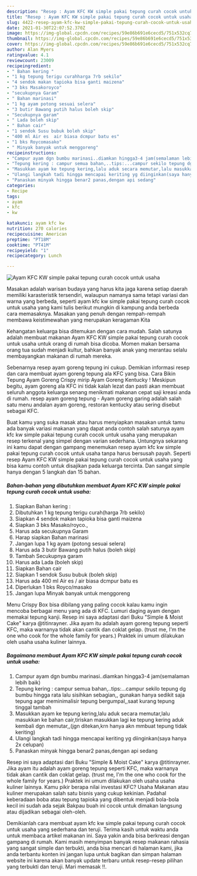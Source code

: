 ```yaml
---
description: "Resep : Ayam KFC KW simple pakai tepung curah cocok untuk usaha Homemade"
title: "Resep : Ayam KFC KW simple pakai tepung curah cocok untuk usaha Homemade"
slug: 4422-resep-ayam-kfc-kw-simple-pakai-tepung-curah-cocok-untuk-usaha-homemade
date: 2021-01-30T22:07:52.370Z
image: https://img-global.cpcdn.com/recipes/59e86b691e6cecd5/751x532cq70/ayam-kfc-kw-simple-pakai-tepung-curah-cocok-untuk-usaha-foto-resep-utama.jpg
thumbnail: https://img-global.cpcdn.com/recipes/59e86b691e6cecd5/751x532cq70/ayam-kfc-kw-simple-pakai-tepung-curah-cocok-untuk-usaha-foto-resep-utama.jpg
cover: https://img-global.cpcdn.com/recipes/59e86b691e6cecd5/751x532cq70/ayam-kfc-kw-simple-pakai-tepung-curah-cocok-untuk-usaha-foto-resep-utama.jpg
author: Alan Myers
ratingvalue: 4.1
reviewcount: 23009
recipeingredient:
- " Bahan kering "
- "1 kg tepung terigu curahharga 7rb sekilo"
- "4 sendok makan tapioka bisa ganti maizena"
- "3 bks Masakoroyco"
- "secukupnya Garam"
- " Bahan marinasi"
- "1 kg ayam potong sesuai selera"
- "3 butir Bawang putih halus boleh skip"
- "Secukupnya garam"
- " Lada boleh skip"
- " Bahan cair"
- "1 sendok Susu bubuk boleh skip"
- "400 ml Air es  air biasa dcmpur batu es"
- "1 bks Roycomasako"
- " Minyak banyak untuk menggoreng"
recipeinstructions:
- "Campur ayam dgn bumbu marinasi..diamkan hingga3-4 jam(semalaman lebih baik)"
- "Tepung kering : campur semua bahan,..tips:...campur sekilo tepung dg bumbu hingga rata lalu sisihkan sebagian,, gunakan hanya sedikit saja tepung agar meminimalisir tepung bergumpal,,saat kurang tepung tinggal tambah"
- "Masukkan ayam ke tepung kering,lalu aduk secara memutar,lalu masukkan ke bahan cair,tiriskan masukkan lagi ke tepung kering aduk kembali dgn memutar,,(jgn ditekan,krn hanya akn mmbuat tepung tidak keriting)"
- "Ulangi langkah tadi hingga mencapai keriting yg diinginkan(saya hanya 2x celupan)"
- "Panaskan minyak hingga benar2 panas,dengan api sedang"
categories:
- Recipe
tags:
- ayam
- kfc
- kw

katakunci: ayam kfc kw 
nutrition: 270 calories
recipecuisine: American
preptime: "PT18M"
cooktime: "PT41M"
recipeyield: "1"
recipecategory: Lunch

---
```



![Ayam KFC KW simple pakai tepung curah cocok untuk usaha](https://img-global.cpcdn.com/recipes/59e86b691e6cecd5/751x532cq70/ayam-kfc-kw-simple-pakai-tepung-curah-cocok-untuk-usaha-foto-resep-utama.jpg)

Masakan adalah warisan budaya yang harus kita jaga karena setiap daerah memiliki karasteristik tersendiri, walaupun namanya sama tetapi variasi dan warna yang berbeda, seperti ayam kfc kw simple pakai tepung curah cocok untuk usaha yang kami tulis berikut mungkin di kampung anda berbeda cara memasaknya. Masakan yang penuh dengan rempah-rempah membawa keistimewahan yang merupakan keragaman Kita

Kehangatan keluarga bisa ditemukan dengan cara mudah. Salah satunya adalah membuat makanan Ayam KFC KW simple pakai tepung curah cocok untuk usaha untuk orang di rumah bisa dicoba. Momen makan bersama orang tua sudah menjadi kultur, bahkan banyak anak yang merantau selalu membayangkan makanan di rumah mereka.

Sebenarnya resep ayam goreng tepung ini cukup. Demikian informasi resep dan cara membuat ayam goreng tepung ala KFC yang bisa. Cara Bikin Tepung Ayam Goreng Crispy mirip Ayam Goreng Kentucky ! Meskipun begitu, ayam goreng ala KFC ini tidak kalah lezat dan pasti akan membuat seluruh anggota keluarga senang menikmati makanan cepat saji kreasi anda di rumah. resep ayam goreng tepung - Ayam goreng garing adalah salah satu menu andalan ayam goreng, restoran kentucky atau sering disebut sebagai KFC.

Buat kamu yang suka masak atau harus menyiapkan masakan untuk tamu ada banyak variasi makanan yang dapat anda contoh salah satunya ayam kfc kw simple pakai tepung curah cocok untuk usaha yang merupakan resep terkenal yang simpel dengan varian sederhana. Untungnya sekarang ini kamu dapat dengan gampang menemukan resep ayam kfc kw simple pakai tepung curah cocok untuk usaha tanpa harus bersusah payah.
Seperti resep Ayam KFC KW simple pakai tepung curah cocok untuk usaha yang bisa kamu contoh untuk disajikan pada keluarga tercinta. Dan sangat simple hanya dengan 5 langkah dan 15 bahan.


<!--inarticleads1-->

##### Bahan-bahan yang dibutuhkan membuat Ayam KFC KW simple pakai tepung curah cocok untuk usaha:

1. Siapkan  Bahan kering :
1. Dibutuhkan 1 kg tepung terigu curah(harga 7rb sekilo)
1. Siapkan 4 sendok makan tapioka bisa ganti maizena
1. Siapkan 3 bks Masako/royco.,
1. Harus ada secukupnya Garam
1. Harap siapkan  Bahan marinasi
1. Jangan lupa 1 kg ayam (potong sesuai selera)
1. Harus ada 3 butir Bawang putih halus (boleh skip)
1. Tambah Secukupnya garam
1. Harus ada  Lada (boleh skip)
1. Siapkan  Bahan cair
1. Siapkan 1 sendok Susu bubuk (boleh skip)
1. Harus ada 400 ml Air es / air biasa dcmpur batu es
1. Diperlukan 1 bks Royco/masako
1. Jangan lupa  Minyak banyak untuk menggoreng


Menu Crispy Box bisa dibilang yang paling cocok kalau kamu ingin mencoba berbagai menu yang ada di KFC. Lumuri daging ayam dengan memakai tepung kanji. Resep ini saya adaptasi dari Buku &#34;Simple &amp; Moist Cake&#34; karya @titinrayner. Jika ayam itu adalah ayam goreng tepung seperti KFC, maka warnanya tidak akan cantik dan coklat gelap. (trust me, I&#39;m the one who cook for the whole family for years.) Praktek ini umum dilakukan oleh usaha usaha kuliner lainnya. 

<!--inarticleads2-->

##### Bagaimana membuat  Ayam KFC KW simple pakai tepung curah cocok untuk usaha:

1. Campur ayam dgn bumbu marinasi..diamkan hingga3-4 jam(semalaman lebih baik)
1. Tepung kering : campur semua bahan,..tips:...campur sekilo tepung dg bumbu hingga rata lalu sisihkan sebagian,, gunakan hanya sedikit saja tepung agar meminimalisir tepung bergumpal,,saat kurang tepung tinggal tambah
1. Masukkan ayam ke tepung kering,lalu aduk secara memutar,lalu masukkan ke bahan cair,tiriskan masukkan lagi ke tepung kering aduk kembali dgn memutar,,(jgn ditekan,krn hanya akn mmbuat tepung tidak keriting)
1. Ulangi langkah tadi hingga mencapai keriting yg diinginkan(saya hanya 2x celupan)
1. Panaskan minyak hingga benar2 panas,dengan api sedang


Resep ini saya adaptasi dari Buku &#34;Simple &amp; Moist Cake&#34; karya @titinrayner. Jika ayam itu adalah ayam goreng tepung seperti KFC, maka warnanya tidak akan cantik dan coklat gelap. (trust me, I&#39;m the one who cook for the whole family for years.) Praktek ini umum dilakukan oleh usaha usaha kuliner lainnya. Kamu pikir berapa nilai investasi KFC? Usaha Makanan atau kuliner merupakan salah satu bisnis yang cukup kekinian. Padahal keberadaan boba atau tepung tapioka yang dibentuk menjadi bola-bola kecil ini sudah ada sejak Bakpau buah ini cocok untuk dimakan langsung atau dijadikan sebagai oleh-oleh. 

Demikianlah cara membuat ayam kfc kw simple pakai tepung curah cocok untuk usaha yang sederhana dan teruji. Terima kasih untuk waktu anda untuk membaca artikel makanan ini. Saya yakin anda bisa berkreasi dengan gampang di rumah. Kami masih menyimpan banyak resep makanan rahasia yang sangat simple dan terbukti, anda bisa mencari di halaman kami, jika anda terbantu konten ini jangan lupa untuk bagikan dan simpan halaman website ini karena akan banyak update terbaru untuk resep-resep pilihan yang terbukti dan teruji. Mari memasak !!. 
